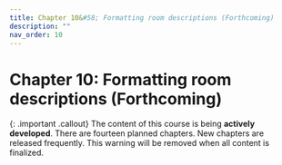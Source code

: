 ```yaml
---
title: Chapter 10&#58; Formatting room descriptions (Forthcoming)
description: ""
nav_order: 10
---
```


# Chapter 10: Formatting room descriptions (Forthcoming)

{: .important .callout}
The content of this course is being **actively developed**. There are fourteen planned chapters. New chapters are released frequently. This warning will be removed when all content is finalized. 